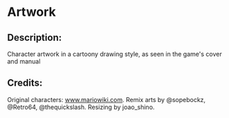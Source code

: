 # Artwork

## Description: 

Character artwork in a cartoony drawing style, as seen in the game's cover and manual

## Credits: 

Original characters: www.mariowiki.com. Remix arts by @sopebockz, @Retro64, @thequickslash. Resizing by joao_shino.

